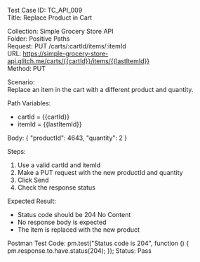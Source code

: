 Test Case ID: TC_API_009  
Title: Replace Product in Cart

Collection: Simple Grocery Store API  
Folder: Positive Paths  
Request: PUT /carts/:cartId/items/:itemId  
URL: https://simple-grocery-store-api.glitch.me/carts/{{cartId}}/items/{{lastItemId}}  
Method: PUT

Scenario:  
Replace an item in the cart with a different product and quantity.

Path Variables:
- cartId = {{cartId}}  
- itemId = {{lastItemId}}

Body:
{
  "productId": 4643,
  "quantity": 2
}

Steps:  
1. Use a valid cartId and itemId  
2. Make a PUT request with the new productId and quantity  
3. Click Send  
4. Check the response status

Expected Result:  
- Status code should be 204 No Content  
- No response body is expected  
- The item is replaced with the new product

Postman Test Code:
pm.test("Status code is 204", function () {
    pm.response.to.have.status(204);
});
Status: Pass
